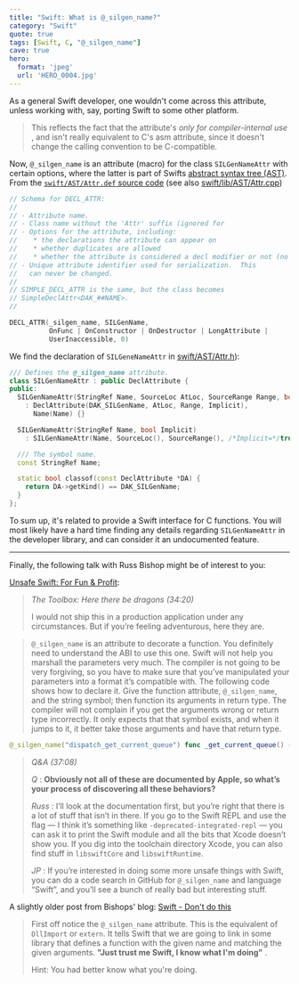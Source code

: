 ```yaml
---
title: "Swift: What is @_silgen_name?"
category: "Swift"
quote: true
tags: [Swift, C, "@_silgen_name"]
cave: true
hero:
  format: 'jpeg'
  url: 'HERO_0004.jpg'
---
```

As a general Swift developer, one wouldn't come across this attribute, unless working with, say, porting Swift to some other platform.

> This reflects the fact that the attribute's *only for compiler-internal use* , and isn't really equivalent to C's asm attribute, since it doesn't change the calling convention to be C-compatible.

Now, `@_silgen_name` is an attribute (macro) for the class `SILGenNameAttr` with certain options, where the latter is part of Swifts [abstract syntax tree (AST)](https://en.wikipedia.org/wiki/Abstract_syntax_tree). From the [`swift/AST/Attr.def` source code](https://github.com/apple/swift/blob/master/include/swift/AST/Attr.def) (see also [swift/lib/AST/Attr.cpp](https://github.com/apple/swift/blob/master/lib/AST/Attr.cpp))

```cpp
// Schema for DECL_ATTR:
//
// - Attribute name.
// - Class name without the 'Attr' suffix (ignored for
// - Options for the attribute, including:
//    * the declarations the attribute can appear on
//    * whether duplicates are allowed
//    * whether the attribute is considered a decl modifier or not (no '@')
// - Unique attribute identifier used for serialization.  This
//   can never be changed.
//
// SIMPLE_DECL_ATTR is the same, but the class becomes
// SimpleDeclAttr<DAK_##NAME>.
//

DECL_ATTR(_silgen_name, SILGenName,
          OnFunc | OnConstructor | OnDestructor | LongAttribute |
          UserInaccessible, 0)
```


We find the declaration of `SILGeneNameAttr` in [swift/AST/Attr.h](https://github.com/apple/swift/blob/master/include/swift/AST/Attr.h)):

```cpp
/// Defines the @_silgen_name attribute.
class SILGenNameAttr : public DeclAttribute {
public:
  SILGenNameAttr(StringRef Name, SourceLoc AtLoc, SourceRange Range, bool Implicit)
    : DeclAttribute(DAK_SILGenName, AtLoc, Range, Implicit),
      Name(Name) {}

  SILGenNameAttr(StringRef Name, bool Implicit)
    : SILGenNameAttr(Name, SourceLoc(), SourceRange(), /*Implicit=*/true) {}

  /// The symbol name.
  const StringRef Name;

  static bool classof(const DeclAttribute *DA) {
    return DA->getKind() == DAK_SILGenName;
  }
};
```

To sum up, it's related to provide a Swift interface for C functions. You will most likely have a hard time finding any details regarding `SILGenNameAttr` in the developer library, and can consider it an undocumented feature.

***

Finally, the following talk with Russ Bishop might be of interest to you:

[Unsafe Swift: For Fun &amp; Profit](https://realm.io/news/russ-bishop-unsafe-swift/):

> *The Toolbox: Here there be dragons (34:20)*
>
> I would not ship this in a production application under any circumstances. But if you’re feeling adventurous, here they are.

> `@_silgen_name` is an attribute to decorate a function. You definitely need to understand the ABI to use this one. Swift will not help you marshall the parameters very much. The compiler is not going to be very forgiving, so you have to make sure that you’ve manipulated your parameters into a format it’s compatible with. The following code shows how to declare it. Give the function attribute, `@_silgen_name`, and the string symbol; then function its arguments in return type. The compiler will not complain if you get the arguments wrong or return type incorrectly. It only expects that that symbol exists, and when it jumps to it, it better take those arguments and have that return type.
>
```swift
@_silgen_name("dispatch_get_current_queue") func _get_current_queue() -> dispatch_queue_t
```
>
> *Q&amp;A (37:08)*
>
> *Q* : **Obviously not all of these are documented by Apple, so what’s your process of discovering all these behaviors?**
>
> *Russ* : I’ll look at the documentation first, but you’re right that there is a lot of stuff that isn’t in there. If you go to the Swift REPL and use the flag — I think it’s something like `-deprecated-integrated-repl` — you can ask it to print the Swift module and all the bits that Xcode doesn’t show you. If you dig into the toolchain directory Xcode, you can also find stuff in `libswiftCore` and `libswiftRuntime`.
>
> *JP* : If you’re interested in doing some more unsafe things with Swift, you can do a code search in GitHub for `@_silgen_name` and language “Swift”, and you’ll see a bunch of really bad but interesting stuff.

A slightly older post from Bishops' blog: [Swift - Don't do this](https://www.russbishop.net/swift-don-t-do-this)

> First off notice the `@_silgen_name` attribute. This is the equivalent of `DllImport` or `extern`. It tells Swift that we are going to link in some library that defines a function with the given name and matching the given arguments. **"Just trust me Swift, I know what I'm doing"** .
>
> Hint: You had better know what you're doing.
